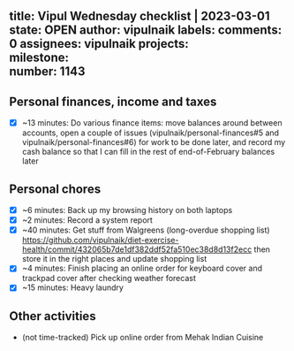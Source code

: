title:	Vipul Wednesday checklist | 2023-03-01
state:	OPEN
author:	vipulnaik
labels:	
comments:	0
assignees:	vipulnaik
projects:	
milestone:	
number:	1143
--
## Personal finances, income and taxes

- [x] ~13 minutes: Do various finance items: move balances around between accounts, open a couple of issues (vipulnaik/personal-finances#5 and vipulnaik/personal-finances#6) for work to be done later, and record my cash balance so that I can fill in the rest of end-of-February balances later

## Personal chores

- [x] ~6 minutes: Back up my browsing history on both laptops
- [x] ~2 minutes: Record a system report
- [x] ~40 minutes: Get stuff from Walgreens (long-overdue shopping list) https://github.com/vipulnaik/diet-exercise-health/commit/432065b7de1df382ddf52fa510ec38d8d13f2ecc then store it in the right places and update shopping list
- [x] ~4 minutes: Finish placing an online order for keyboard cover and trackpad cover after checking weather forecast
- [x] ~15 minutes: Heavy laundry  

## Other activities

- (not time-tracked) Pick up online order from Mehak Indian Cuisine
